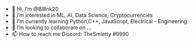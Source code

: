 - 👋 Hi, I’m @Bl8nk20
- 👀 I’m interested in ML, AI, Data Science, Cryptocurrencies
- 🌱 I’m currently learning Python,C++, JavaScript, Electrical - Engineering
- 💞️ I’m looking to collaborate on ...
- 📫 How to reach me Discord: TheSmietty #9990

<!---
Bl8nk20/Bl8nk20 is a ✨ special ✨ repository because its `README.md` (this file) appears on your GitHub profile.
You can click the Preview link to take a look at your changes.
--->
